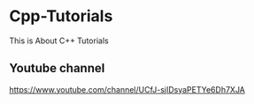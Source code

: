 # Cpp-Tutorials
This is About C++ Tutorials

## Youtube channel
https://www.youtube.com/channel/UCfJ-sjIDsyaPETYe6Dh7XJA
